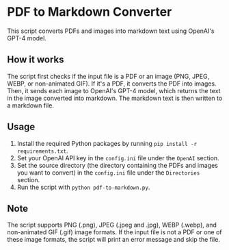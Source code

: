 # PDF to Markdown Converter

This script converts PDFs and images into markdown text using OpenAI's GPT-4 model.

## How it works

The script first checks if the input file is a PDF or an image (PNG, JPEG, WEBP, or non-animated GIF). If it's a PDF, it converts the PDF into images. Then, it sends each image to OpenAI's GPT-4 model, which returns the text in the image converted into markdown. The markdown text is then written to a markdown file.

## Usage

1. Install the required Python packages by running `pip install -r requirements.txt`.
2. Set your OpenAI API key in the `config.ini` file under the `OpenAI` section.
3. Set the source directory (the directory containing the PDFs and images you want to convert) in the `config.ini` file under the `Directories` section.
4. Run the script with `python pdf-to-markdown.py`.

## Note

The script supports PNG (.png), JPEG (.jpeg and .jpg), WEBP (.webp), and non-animated GIF (.gif) image formats. If the input file is not a PDF or one of these image formats, the script will print an error message and skip the file.